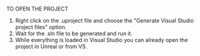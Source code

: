 TO OPEN THE PROJECT

1. Right click on the .uproject file and choose the "Generate Visual Studio project files" option.
2. Wait for the .sln file to be generated and run it.
3. While everything is loaded in Visual Studio you can already open the project in Unreal or from VS.
